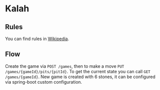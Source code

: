 # Kalah
## Rules
You can find rules in [Wikipedia](https://en.wikipedia.org/wiki/Kalah).

## Flow
Create the game via `POST /games`, then to make a move `PUT /games/{gameId}/pits/{pitId}`.
To get the current state you can call `GET /games/{gameId}`.
New game is created with 6 stones, it can be configured via spring-boot custom configuration.

